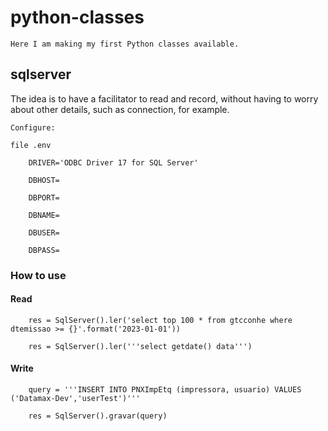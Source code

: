 # python-classes
    Here I am making my first Python classes available.

## sqlserver

The idea is to have a facilitator to read and record, without having to worry about other details, such as connection, for example.

    Configure:
    
    file .env
    
        DRIVER='ODBC Driver 17 for SQL Server'
        
        DBHOST=
        
        DBPORT=
        
        DBNAME=
        
        DBUSER=
        
        DBPASS=

 

### How to use

#### Read

        res = SqlServer().ler('select top 100 * from gtcconhe where dtemissao >= {}'.format('2023-01-01'))
        
        res = SqlServer().ler('''select getdate() data''')
    
#### Write
        query = '''INSERT INTO PNXImpEtq (impressora, usuario) VALUES ('Datamax-Dev','userTest')'''
        
        res = SqlServer().gravar(query)
